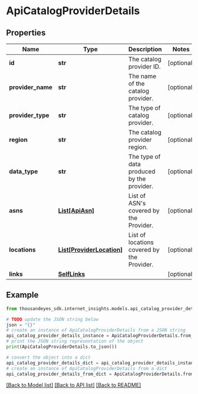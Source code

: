 # ApiCatalogProviderDetails


## Properties

Name | Type | Description | Notes
------------ | ------------- | ------------- | -------------
**id** | **str** | The catalog provider ID. | [optional] 
**provider_name** | **str** | The name of the catalog provider. | [optional] 
**provider_type** | **str** | The type of catalog provider. | [optional] 
**region** | **str** | The catalog provider region. | [optional] 
**data_type** | **str** | The type of data produced by the provider. | [optional] 
**asns** | [**List[ApiAsn]**](ApiAsn.md) | List of ASN&#39;s covered by the Provider. | [optional] 
**locations** | [**List[ProviderLocation]**](ProviderLocation.md) | List of locations covered by the Provider. | [optional] 
**links** | [**SelfLinks**](SelfLinks.md) |  | [optional] 

## Example

```python
from thousandeyes_sdk.internet_insights.models.api_catalog_provider_details import ApiCatalogProviderDetails

# TODO update the JSON string below
json = "{}"
# create an instance of ApiCatalogProviderDetails from a JSON string
api_catalog_provider_details_instance = ApiCatalogProviderDetails.from_json(json)
# print the JSON string representation of the object
print(ApiCatalogProviderDetails.to_json())

# convert the object into a dict
api_catalog_provider_details_dict = api_catalog_provider_details_instance.to_dict()
# create an instance of ApiCatalogProviderDetails from a dict
api_catalog_provider_details_from_dict = ApiCatalogProviderDetails.from_dict(api_catalog_provider_details_dict)
```
[[Back to Model list]](../README.md#documentation-for-models) [[Back to API list]](../README.md#documentation-for-api-endpoints) [[Back to README]](../README.md)



